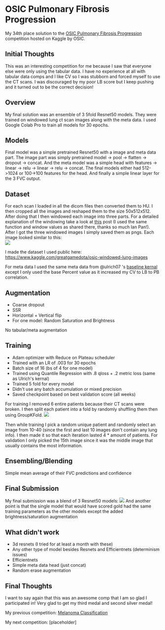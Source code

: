 
# OSIC Pulmonary Fibrosis Progression

My 34th place solution to the [OSIC Pulmonary Fibrosis Progression](https://www.kaggle.com/c/osic-pulmonary-fibrosis-progression/) competition hosted on Kaggle by OSIC.

## Initial Thoughts

This was an interesting competition for me because I saw that everyone else were only using the tabular data. I have no experience at all with tabular data comps and I like CV so I was stubborn and forced myself to use the CT scans. I was discouraged by my poor LB score but I keep pushing and it turned out to be the correct decision!

## Overview

My final solution was an ensemble of 3 5fold Resnet50 models. They were trained on windowed lung ct scan images along with the meta data. I used Google Colab Pro to train all models for 30 epochs.

## Models

Final model was a simple pretrained Resnet50 with a image and meta data part. The image part was simply pretrained model -> pool -> flatten -> dropout -> concat. And the meta model was a simple head with features -> linear -> relu -> linear -> relu -> concat. The final models either had 512->1024 or 100->100 features for the head. And finally a simple linear layer for the 3 FVC output.

## Dataset

For each scan I loaded in all the dicom files then converted them to HU. I then cropped all the images and reshaped them to the size 50x512x512. After doing that I then windowed each image into three parts. For a detailed explanation of the windowing take a look at [this](https://www.kaggle.com/c/rsna-str-pulmonary-embolism-detection/discussion/182930) post (I used the same function and window values as shared there, thanks so much Ian Pan!). After I got the three windowed images I simply saved them as pngs.
Each image looked similar to this:  
![](https://www.googleapis.com/download/storage/v1/b/kaggle-forum-message-attachments/o/inbox%2F3543139%2F3b1f2461da6d31658806e1ace841dd5f%2Flung.png?generation=1602033034958099&alt=media)

I made the dataset I used public here: https://www.kaggle.com/greatgamedota/osic-windowed-lung-images

For meta data I used the same meta data from @ulrich07 's [baseline kernal](https://www.kaggle.com/ulrich07/osic-multiple-quantile-regression-starter) except I only used the base Percent value as it increased my CV to LB to PB correlation.

## Augmentation

- Coarse dropout
- SSR
- Horizontal + Vertical flip
- For one model: Random Saturation and Brightness

No tabular/meta augmentation

## Training

- Adam optimizer with Reduce on Plateau scheduler
- Trained with an LR of .003 for 30 epochs
- Batch size of 16 (bs of 4 for one model)
- Trained using Quantile Regression with .8 qloss + .2 metric loss (same as Ulrich's kernal)
- Trained 5 fold for every model
- Didn't use any batch accumulation or mixed precision
- Saved checkpoint based on best validation score (all weeks)

For training I removed 6 entire patients because their CT scans were broken. I then split each patient into a fold by randomly shuffling them then using GroupKFold.
![](https://www.googleapis.com/download/storage/v1/b/kaggle-forum-message-attachments/o/inbox%2F3543139%2F69a1967fbe3f4067d7fd9f6e5e91350c%2Ffolds.png?generation=1602036568284315&alt=media)

Then while training I pick a random unique patient and randomly select an image from 10-40 (since the first and last 10 images don't contain any lung info). I then made it so that each iteration lasted 4 * amount of patients. For validation I only picked the 15th image since it was the middle image that usually contains the most information.

## Ensembling/Blending

Simple mean average of their FVC predictions and confidence

## Final Submission

My final submission was a blend of 3 Resnet50 models:
![](https://www.googleapis.com/download/storage/v1/b/kaggle-forum-message-attachments/o/inbox%2F3543139%2F773b5cc6fdf39b2fe77ec08d4b295684%2Ffinal%20sub.png?generation=1602040599569002&alt=media)
And another point is that the single model that would have scored gold had the same training parameters as the other models except the added brightness/saturation augmentation

## What didn't work

- 3d resnets (I tried for at least a month with these)
- Any other type of model besides Resnets and Efficientnets (determinism issues)
- Efficientnets
- Simple meta data head (just concat)
- Random erase augmentation

## Final Thoughts

I want to say again that this was an awesome comp that I am so glad I participated in! Very glad to get my third medal and second silver medal!

My previous competition: [Melanoma Classification](https://github.com/GreatGameDota/SIIM-ISIC-Melanoma-Classification)

My next competition: [placeholder]